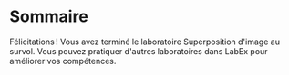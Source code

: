 # Sommaire

Félicitations ! Vous avez terminé le laboratoire Superposition d'image au survol. Vous pouvez pratiquer d'autres laboratoires dans LabEx pour améliorer vos compétences.
